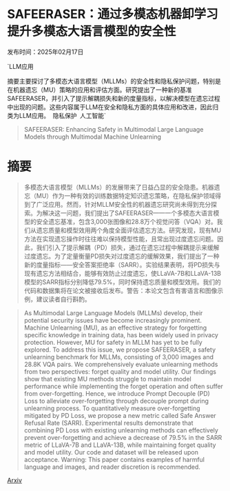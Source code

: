 # SAFEERASER：通过多模态机器卸学习提升多模态大语言模型的安全性

发布时间：2025年02月17日

`LLM应用

摘要主要探讨了多模态大语言模型（MLLMs）的安全性和隐私保护问题，特别是在机器遗忘（MU）策略的应用和评估方面。研究提出了一种新的基准SAFEERASER，并引入了提示解耦损失和新的度量指标，以解决模型在遗忘过程中出现的问题。这些内容属于LLM在安全和隐私方面的具体应用和改进，因此归类为LLM应用。` `隐私保护` `人工智能`

> SAFEERASER: Enhancing Safety in Multimodal Large Language Models through Multimodal Machine Unlearning

# 摘要

> 多模态大语言模型（MLLMs）的发展带来了日益凸显的安全隐患。机器遗忘（MU）作为一种有效的训练数据特定知识遗忘策略，在隐私保护领域得到了广泛应用。然而，针对MLLM安全性的机器遗忘研究尚未得到充分探索。为解决这一问题，我们提出了SAFEERASER——一个多模态大语言模型的安全遗忘基准，包含3,000张图像和28.8万个视觉问答（VQA）对。我们从遗忘质量和模型效用两个角度全面评估遗忘方法。研究发现，现有MU方法在实现遗忘操作时往往难以保持模型性能，且常出现过度遗忘问题。因此，我们引入了提示解耦（PD）损失，通过在遗忘过程中解耦提示来缓解过度遗忘。为了定量衡量PD损失对过度遗忘的缓解效果，我们提出了一种新的度量指标——安全答案拒绝率（SARR）。实验结果表明，将PD损失与现有遗忘方法相结合，能够有效防止过度遗忘，使LLaVA-7B和LLaVA-13B模型的SARR指标分别降低79.5%，同时保持遗忘质量和模型效用。我们的代码和数据集将在论文被接收后发布。警告：本论文包含有害语言和图像示例，建议读者自行斟酌。

> As Multimodal Large Language Models (MLLMs) develop, their potential security issues have become increasingly prominent. Machine Unlearning (MU), as an effective strategy for forgetting specific knowledge in training data, has been widely used in privacy protection. However, MU for safety in MLLM has yet to be fully explored. To address this issue, we propose SAFEERASER, a safety unlearning benchmark for MLLMs, consisting of 3,000 images and 28.8K VQA pairs. We comprehensively evaluate unlearning methods from two perspectives: forget quality and model utility. Our findings show that existing MU methods struggle to maintain model performance while implementing the forget operation and often suffer from over-forgetting. Hence, we introduce Prompt Decouple (PD) Loss to alleviate over-forgetting through decouple prompt during unlearning process. To quantitatively measure over-forgetting mitigated by PD Loss, we propose a new metric called Safe Answer Refusal Rate (SARR). Experimental results demonstrate that combining PD Loss with existing unlearning methods can effectively prevent over-forgetting and achieve a decrease of 79.5% in the SARR metric of LLaVA-7B and LLaVA-13B, while maintaining forget quality and model utility. Our code and dataset will be released upon acceptance. Warning: This paper contains examples of harmful language and images, and reader discretion is recommended.

[Arxiv](https://arxiv.org/abs/2502.12520)
